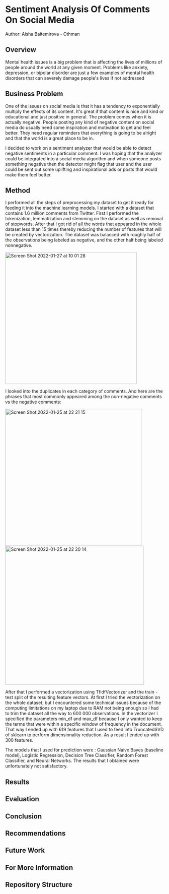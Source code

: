 # Sentiment Analysis Of Comments On Social Media
Author: Aisha Baitemirova - Othman

## Overview

Mental health issues is a big problem that is affecting the lives of millions of people around the world at any given moment. Problems like anxiety, depression, or bipolar disorder are just a few examples of mental health disorders that can severely damage people's lives if not addressed 

## Business Problem

One of the issues on social media is that it has a tendency to exponentially multiply the effects of its content. It's great if that content is nice and kind or educational and just positive in general. The problem comes when it is actually negative. People posting any kind of negative content on social media do usually need some inspiration and motivation to get and feel better. They need regular reminders that everything is going to be alright and that the world is a great place to be in. 

I decided to work on a sentiment analyzer that would be able to detect negative sentiments in a particular comment. I was hoping that the analyzer could be integrated into a social media algorithm and when someone posts something negative then the detector might flag that user and the user could be sent out some uplifting and inspirational ads or posts that would make them feel better. 

## Method

I performed all the steps of preprocessing my dataset to get it ready for feeding it into the machine learning models. I started with a dataset that contains 1.6 million comments from Twitter. First I performed the tokenization, lemmatization and stemming on the dataset as well as removal of stopwords. After that I got rid of all the words that appeared in the whole dataset less than 15 times thereby reducing the number of features that will be created by vectorization. The dataset was balanced with roughly half of the observations being labeled as negative, and the other half being labeled nonnegative. 

<img width="418" alt="Screen Shot 2022-01-27 at 10 01 28" src="https://user-images.githubusercontent.com/92397144/151396196-533ca13f-44b2-491d-8d86-ddbea7fc3661.png"> 

I looked into the duplicates in each category of comments. And here are the phrases that most commonly appeared among the non-negative comments vs the negative comments:

<img width="435" alt="Screen Shot 2022-01-25 at 22 21 15" src="https://user-images.githubusercontent.com/92397144/151403316-4c7be66c-bc2d-4ab6-a8f1-170f46e93b7c.png"> 
<img width="441" alt="Screen Shot 2022-01-25 at 22 20 14" src="https://user-images.githubusercontent.com/92397144/151403334-b764d9a9-393f-41c4-abeb-d937bb13b18a.png">


After that I performed a vectorization using TfidfVectorizer and the train - test split of the resulting feature vectors. At first I tried the vectorization on the whole dataset, but I encountered some technical issues because of the computing limitations on my laptop due to RAM not being enough so I had to trim the dataset all the way to 600 000 observations. In the vectorizer I specified the parameters min_df and max_df because I only wanted to keep the terms that were within a specific window of frequency in the document. That way I ended up with 619 features that I used to feed into TruncatedSVD of sklearn to perform dimensionality reduction. As a result I ended up with 300 features. 

The models that I used for prediction were : Gaussian Naive Bayes (baseline model), Logistic Regression, Decision Tree Classifier, Random Forest Classifier, and Neural Networks. The results that I obtained were unfortunately not satisfactory. 






## Results

## Evaluation

## Conclusion

## Recommendations

## Future Work

## For More Information

## Repository Structure



